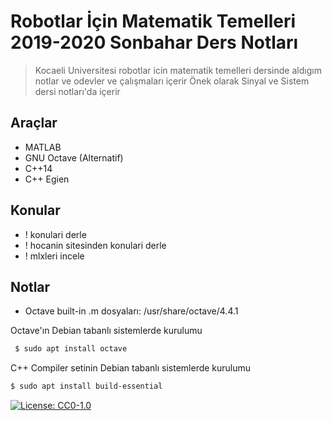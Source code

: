 # Robotlar İçin Matematik Temelleri 2019-2020 Sonbahar Ders Notları 

> Kocaeli Universitesi robotlar icin matematik temelleri dersinde aldıgım notlar ve odevler ve çalışmaları içerir 
> Önek olarak Sinyal ve Sistem dersi notları'da içerir 

## Araçlar 
 - MATLAB
 - GNU Octave (Alternatif)
 - C++14
 - C++ Egien
 
## Konular 
 - ! konulari derle
 - ! hocanin sitesinden konulari derle 
 - ! mlxleri incele 

## Notlar 
 - Octave built-in .m dosyaları: /usr/share/octave/4.4.1


Octave'ın Debian tabanlı sistemlerde kurulumu
```sh
 $ sudo apt install octave 
```

C++ Compiler setinin Debian tabanlı sistemlerde kurulumu 
```sh
$ sudo apt install build-essential
```
[![License: CC0-1.0](https://licensebuttons.net/l/zero/1.0/80x15.png)](http://creativecommons.org/publicdomain/zero/1.0/)